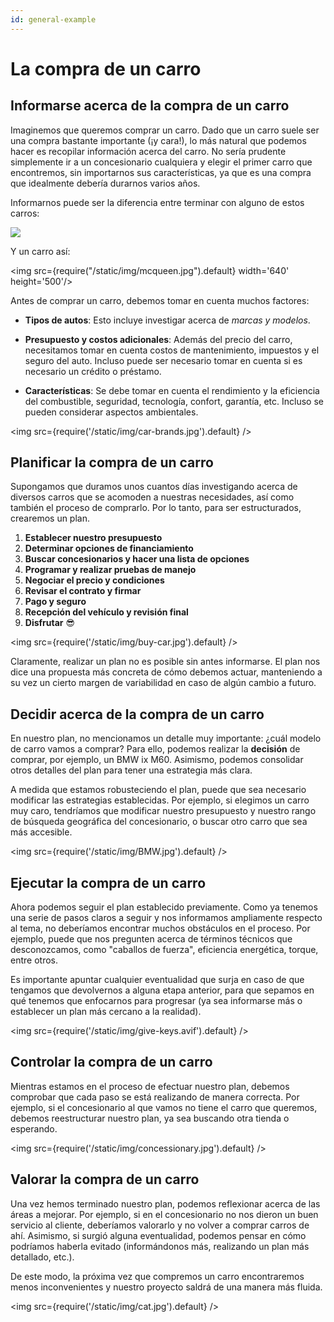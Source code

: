 ```yaml
---
id: general-example
---
```


# La compra de un carro

## Informarse acerca de la compra de un carro

Imaginemos que queremos comprar un carro. Dado que un carro suele ser una compra bastante importante (¡y cara!), lo 
más natural que podemos hacer es recopilar información acerca del carro. No sería prudente simplemente ir a un concesionario cualquiera y elegir el primer carro que encontremos, sin importarnos sus características, ya que
es una compra que idealmente debería durarnos varios años.

Informarnos puede ser la diferencia entre terminar con alguno de estos carros:

![](/img/futuristic-cars.avif)

Y un carro así:

<img src={require("/static/img/mcqueen.jpg").default} width='640' height='500'/>

Antes de comprar un carro, debemos tomar en cuenta muchos factores:

- **Tipos de autos**: Esto incluye investigar acerca de *marcas y modelos*. <!---Por ejemplo, si tenemos que transportar a muchas personas puede que nos interese un carro familiar, pero dependiendo de nuestras necesidades podría servirnos un carro eléctrico, deportivo, híbrido o de bajo consumo. Asimismo, dependiendo de nuestro presupuesto, podríamos comprar algo barato, como un Subaru, o algo muy caro, como un BMW.-->

- **Presupuesto y costos adicionales**: Además del precio del carro, necesitamos tomar en cuenta costos de mantenimiento, impuestos y el seguro del auto. Incluso puede ser necesario tomar en cuenta si es necesario un crédito o préstamo.

- **Características**: Se debe tomar en cuenta el rendimiento y la eficiencia del combustible, seguridad, tecnología, confort, garantía, etc. Incluso se pueden considerar aspectos ambientales.

<img src={require('/static/img/car-brands.jpg').default} />

## Planificar la compra de un carro

Supongamos que duramos unos cuantos días investigando acerca de diversos carros que se acomoden a nuestras necesidades, así como también el proceso de comprarlo. Por lo tanto, para ser estructurados, crearemos un plan.

1. **Establecer nuestro presupuesto** <!---Es necesario definir el límite de dinero que podemos invertir en nuestro carro, incluyendo todos los costos adicionales asociados con la compra, como vimos en la etapa anterior.-->
2. **Determinar opciones de financiamiento** <!---Como ya nos informamos acerca de las opciones de financiamiento disponibles, ya sabemos si necesitamos un préstamo y los procesos necesarios con el banco para adquirirlo.-->
3. **Buscar concesionarios y hacer una lista de opciones** <!---Habiendo identificado los posibles carros, podemos investigar en línea acerca de concesionarios locales con buenas reseñas. Incluso, podemos solicitar cotizaciones o ver promociones y descuentos.-->
4. **Programar y realizar pruebas de manejo** <!---Si ya encontramos un concesionario, podemos realizar una prueba de manejo para poder experimentar nosotros mismos el carro y verificar que tenga lo que necesitamos.-->
5. **Negociar el precio y condiciones** <!---Como ya investigamos acerca del precio de mercado del carro que hayamos elegido, podemos negociar el precio u otros costos adicionales.-->
6. **Revisar el contrato y firmar** <!---Asimismo, como ya investigamos qué incluye este contacto, por lo que podemos verificar los términos y condiciones de manera que sean correctos.-->
7. **Pago y seguro** <!---Cuando ya todo está listo, podemos realizar el pago inicial (o final) y también tramitar el seguro.-->
8. **Recepción del vehículo y revisión final** <!---Por último, recibimos el vehículo y probamos que todo esté en orden.-->
9. **Disfrutar** 😎

<img src={require('/static/img/buy-car.jpg').default} />

Claramente, realizar un plan no es posible sin antes informarse. El plan nos dice una propuesta más concreta de cómo debemos actuar, manteniendo a su vez un cierto margen de variabilidad en caso de algún cambio a futuro.

## Decidir acerca de la compra de un carro

En nuestro plan, no mencionamos un detalle muy importante: ¿cuál modelo de carro vamos a comprar? Para ello, podemos realizar la **decisión** de comprar, por ejemplo, un BMW ix M60. Asimismo, podemos consolidar otros detalles del plan para tener una estrategia más clara.

A medida que estamos robusteciendo el plan, puede que sea necesario modificar las estrategias establecidas. Por ejemplo, si elegimos un carro muy caro, tendríamos que modificar nuestro presupuesto y nuestro rango de búsqueda geográfica del concesionario, o buscar otro carro que sea más accesible.

<img src={require('/static/img/BMW.jpg').default} />

## Ejecutar la compra de un carro

Ahora podemos seguir el plan establecido previamente. Como ya tenemos una serie de pasos claros a seguir y nos informamos ampliamente respecto al tema, no deberíamos encontrar muchos obstáculos en el proceso. Por ejemplo, puede que nos pregunten acerca de términos técnicos que desconozcamos, como "caballos de fuerza", eficiencia energética, torque, entre otros. 

Es importante apuntar cualquier eventualidad que surja en caso de que tengamos que devolvernos a alguna etapa anterior, para que sepamos en qué tenemos que enfocarnos para progresar (ya sea informarse más o establecer un plan más cercano a la realidad).

<img src={require('/static/img/give-keys.avif').default} />

## Controlar la compra de un carro

Mientras estamos en el proceso de efectuar nuestro plan, debemos comprobar que cada paso se está realizando de manera correcta. Por ejemplo, si el concesionario al que vamos no tiene el carro que queremos, debemos reestructurar nuestro plan, ya sea buscando otra tienda o esperando.

<img src={require('/static/img/concessionary.jpg').default} />

## Valorar la compra de un carro

Una vez hemos terminado nuestro plan, podemos reflexionar acerca de las áreas a mejorar. Por ejemplo, si en el concesionario no nos dieron un buen servicio al cliente, deberíamos valorarlo y no volver a comprar carros de ahí. Asimismo, si surgió alguna eventualidad, podemos pensar en cómo podríamos haberla evitado (informándonos más, realizando un plan más detallado, etc.). 

De este modo, la próxima vez que compremos un carro encontraremos menos inconvenientes y nuestro proyecto saldrá
de una manera más fluida.

<img src={require('/static/img/cat.jpg').default} />